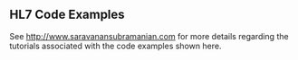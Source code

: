 ## HL7 Code Examples

See http://www.saravanansubramanian.com for more details regarding the tutorials associated with the code examples shown here.
